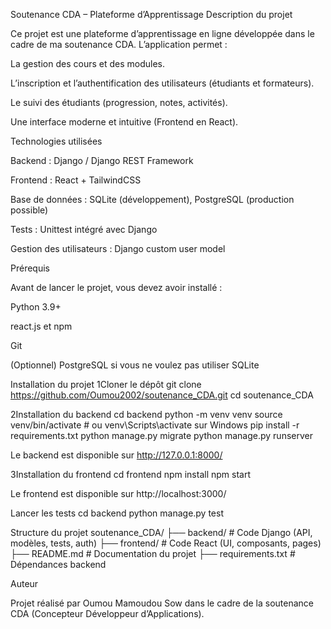 Soutenance CDA – Plateforme d’Apprentissage
 Description du projet

Ce projet est une plateforme d’apprentissage en ligne développée dans le cadre de ma soutenance CDA.
L’application permet :

La gestion des cours et des modules.

L’inscription et l’authentification des utilisateurs (étudiants et formateurs).

Le suivi des étudiants (progression, notes, activités).

Une interface moderne et intuitive (Frontend en React).

Technologies utilisées

Backend : Django / Django REST Framework

Frontend : React + TailwindCSS

Base de données : SQLite (développement), PostgreSQL (production possible)

Tests : Unittest intégré avec Django

Gestion des utilisateurs : Django custom user model

Prérequis

Avant de lancer le projet, vous devez avoir installé :

Python 3.9+

react.js
 et npm

Git

(Optionnel) PostgreSQL
 si vous ne voulez pas utiliser SQLite

Installation du projet
1Cloner le dépôt
git clone https://github.com/Oumou2002/soutenance_CDA.git
cd soutenance_CDA

2️Installation du backend
cd backend
python -m venv venv
source venv/bin/activate   # ou venv\Scripts\activate sur Windows
pip install -r requirements.txt
python manage.py migrate
python manage.py runserver


Le backend est disponible sur http://127.0.0.1:8000/

3️Installation du frontend
cd frontend
npm install
npm start


 Le frontend est disponible sur http://localhost:3000/

Lancer les tests
cd backend
python manage.py test

 Structure du projet
soutenance_CDA/
├── backend/       # Code Django (API, modèles, tests, auth)
├── frontend/      # Code React (UI, composants, pages)
├── README.md      # Documentation du projet
├── requirements.txt # Dépendances backend

Auteur

Projet réalisé par Oumou Mamoudou Sow dans le cadre de la soutenance CDA (Concepteur Développeur d’Applications).